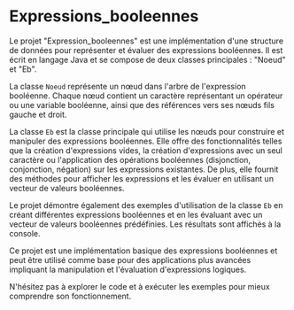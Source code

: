 # Expressions_booleennes

Le projet "Expression_booleennes" est une implémentation d'une structure de données pour représenter et évaluer des expressions booléennes. Il est écrit en langage Java et se compose de deux classes principales : "Noeud" et "Eb".

La classe `Noeud` représente un nœud dans l'arbre de l'expression booléenne. Chaque nœud contient un caractère représentant un opérateur ou une variable booléenne, ainsi que des références vers ses nœuds fils gauche et droit.

La classe `Eb` est la classe principale qui utilise les nœuds pour construire et manipuler des expressions booléennes. Elle offre des fonctionnalités telles que la création d'expressions vides, la création d'expressions avec un seul caractère ou l'application des opérations booléennes (disjonction, conjonction, négation) sur les expressions existantes. De plus, elle fournit des méthodes pour afficher les expressions et les évaluer en utilisant un vecteur de valeurs booléennes.

Le projet démontre également des exemples d'utilisation de la classe `Eb` en créant différentes expressions booléennes et en les évaluant avec un vecteur de valeurs booléennes prédéfinies. Les résultats sont affichés à la console.

Ce projet est une implémentation basique des expressions booléennes et peut être utilisé comme base pour des applications plus avancées impliquant la manipulation et l'évaluation d'expressions logiques.

N'hésitez pas à explorer le code et à exécuter les exemples pour mieux comprendre son fonctionnement.
